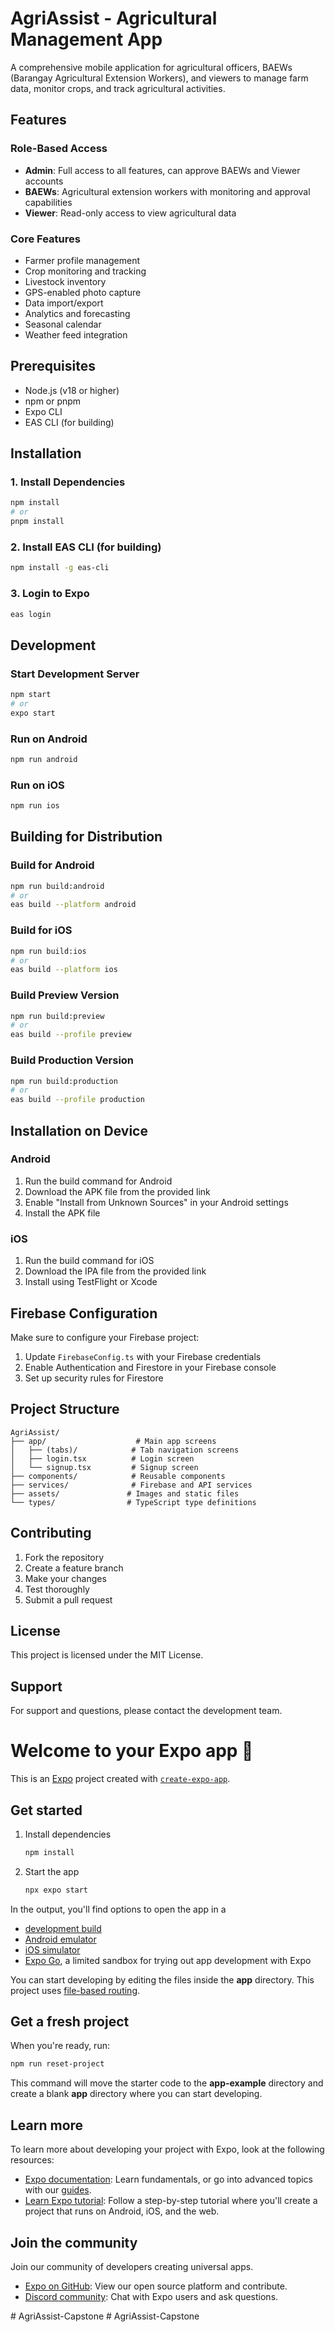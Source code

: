 # AgriAssist - Agricultural Management App

A comprehensive mobile application for agricultural officers, BAEWs (Barangay Agricultural Extension Workers), and viewers to manage farm data, monitor crops, and track agricultural activities.

## Features

### Role-Based Access
- **Admin**: Full access to all features, can approve BAEWs and Viewer accounts
- **BAEWs**: Agricultural extension workers with monitoring and approval capabilities
- **Viewer**: Read-only access to view agricultural data

### Core Features
- Farmer profile management
- Crop monitoring and tracking
- Livestock inventory
- GPS-enabled photo capture
- Data import/export
- Analytics and forecasting
- Seasonal calendar
- Weather feed integration

## Prerequisites

- Node.js (v18 or higher)
- npm or pnpm
- Expo CLI
- EAS CLI (for building)

## Installation

### 1. Install Dependencies
```bash
npm install
# or
pnpm install
```

### 2. Install EAS CLI (for building)
```bash
npm install -g eas-cli
```

### 3. Login to Expo
```bash
eas login
```

## Development

### Start Development Server
```bash
npm start
# or
expo start
```

### Run on Android
```bash
npm run android
```

### Run on iOS
```bash
npm run ios
```

## Building for Distribution

### Build for Android
```bash
npm run build:android
# or
eas build --platform android
```

### Build for iOS
```bash
npm run build:ios
# or
eas build --platform ios
```

### Build Preview Version
```bash
npm run build:preview
# or
eas build --profile preview
```

### Build Production Version
```bash
npm run build:production
# or
eas build --profile production
```

## Installation on Device

### Android
1. Run the build command for Android
2. Download the APK file from the provided link
3. Enable "Install from Unknown Sources" in your Android settings
4. Install the APK file

### iOS
1. Run the build command for iOS
2. Download the IPA file from the provided link
3. Install using TestFlight or Xcode

## Firebase Configuration

Make sure to configure your Firebase project:
1. Update `FirebaseConfig.ts` with your Firebase credentials
2. Enable Authentication and Firestore in your Firebase console
3. Set up security rules for Firestore

## Project Structure

```
AgriAssist/
├── app/                    # Main app screens
│   ├── (tabs)/            # Tab navigation screens
│   ├── login.tsx          # Login screen
│   └── signup.tsx         # Signup screen
├── components/            # Reusable components
├── services/              # Firebase and API services
├── assets/               # Images and static files
└── types/                # TypeScript type definitions
```

## Contributing

1. Fork the repository
2. Create a feature branch
3. Make your changes
4. Test thoroughly
5. Submit a pull request

## License

This project is licensed under the MIT License.

## Support

For support and questions, please contact the development team.

# Welcome to your Expo app 👋

This is an [Expo](https://expo.dev) project created with [`create-expo-app`](https://www.npmjs.com/package/create-expo-app).

## Get started

1. Install dependencies

   ```bash
   npm install
   ```

2. Start the app

   ```bash
   npx expo start
   ```

In the output, you'll find options to open the app in a

- [development build](https://docs.expo.dev/develop/development-builds/introduction/)
- [Android emulator](https://docs.expo.dev/workflow/android-studio-emulator/)
- [iOS simulator](https://docs.expo.dev/workflow/ios-simulator/)
- [Expo Go](https://expo.dev/go), a limited sandbox for trying out app development with Expo

You can start developing by editing the files inside the **app** directory. This project uses [file-based routing](https://docs.expo.dev/router/introduction).

## Get a fresh project

When you're ready, run:

```bash
npm run reset-project
```

This command will move the starter code to the **app-example** directory and create a blank **app** directory where you can start developing.

## Learn more

To learn more about developing your project with Expo, look at the following resources:

- [Expo documentation](https://docs.expo.dev/): Learn fundamentals, or go into advanced topics with our [guides](https://docs.expo.dev/guides).
- [Learn Expo tutorial](https://docs.expo.dev/tutorial/introduction/): Follow a step-by-step tutorial where you'll create a project that runs on Android, iOS, and the web.

## Join the community

Join our community of developers creating universal apps.

- [Expo on GitHub](https://github.com/expo/expo): View our open source platform and contribute.
- [Discord community](https://chat.expo.dev): Chat with Expo users and ask questions.

#   A g r i A s s i s t - C a p s t o n e 
 
 #   A g r i A s s i s t - C a p s t o n e 
 
 